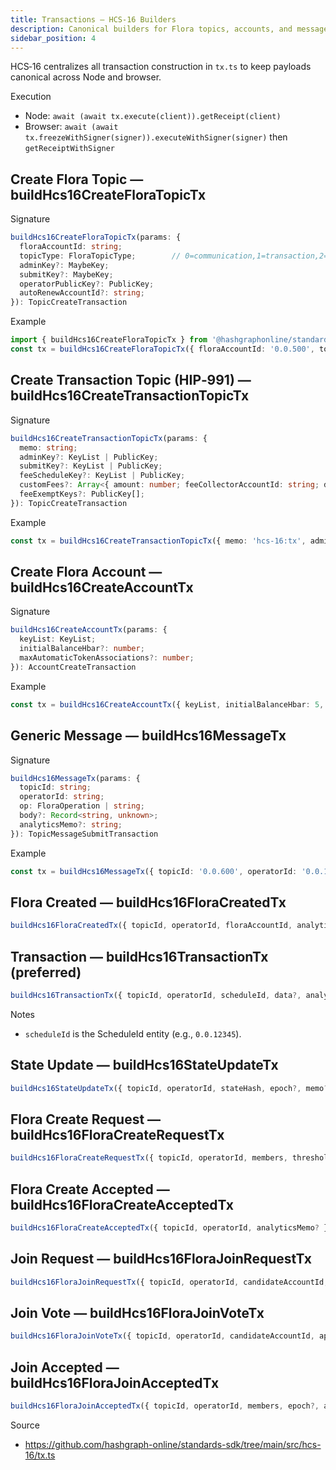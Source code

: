 ```yaml
---
title: Transactions — HCS‑16 Builders
description: Canonical builders for Flora topics, accounts, and messages. One section per builder with signatures and examples.
sidebar_position: 4
---
```


HCS‑16 centralizes all transaction construction in `tx.ts` to keep payloads canonical across Node and browser.

Execution
- Node: `await (await tx.execute(client)).getReceipt(client)`
- Browser: `await (await tx.freezeWithSigner(signer)).executeWithSigner(signer)` then `getReceiptWithSigner`

## Create Flora Topic — buildHcs16CreateFloraTopicTx

Signature

```ts
buildHcs16CreateFloraTopicTx(params: {
  floraAccountId: string;
  topicType: FloraTopicType;        // 0=communication,1=transaction,2=state
  adminKey?: MaybeKey;
  submitKey?: MaybeKey;
  operatorPublicKey?: PublicKey;
  autoRenewAccountId?: string;
}): TopicCreateTransaction
```

Example

```ts
import { buildHcs16CreateFloraTopicTx } from '@hashgraphonline/standards-sdk';
const tx = buildHcs16CreateFloraTopicTx({ floraAccountId: '0.0.500', topicType: 0, adminKey: true, submitKey: true });
```

## Create Transaction Topic (HIP‑991) — buildHcs16CreateTransactionTopicTx

Signature

```ts
buildHcs16CreateTransactionTopicTx(params: {
  memo: string;
  adminKey?: KeyList | PublicKey;
  submitKey?: KeyList | PublicKey;
  feeScheduleKey?: KeyList | PublicKey;
  customFees?: Array<{ amount: number; feeCollectorAccountId: string; denominatingTokenId?: string }>;
  feeExemptKeys?: PublicKey[];
}): TopicCreateTransaction
```

Example

```ts
const tx = buildHcs16CreateTransactionTopicTx({ memo: 'hcs-16:tx', adminKey, submitKey, customFees: [{ amount: 1, feeCollectorAccountId: '0.0.500' }] });
```

## Create Flora Account — buildHcs16CreateAccountTx

Signature

```ts
buildHcs16CreateAccountTx(params: {
  keyList: KeyList;
  initialBalanceHbar?: number;
  maxAutomaticTokenAssociations?: number;
}): AccountCreateTransaction
```

Example

```ts
const tx = buildHcs16CreateAccountTx({ keyList, initialBalanceHbar: 5, maxAutomaticTokenAssociations: -1 });
```

## Generic Message — buildHcs16MessageTx

Signature

```ts
buildHcs16MessageTx(params: {
  topicId: string;
  operatorId: string;
  op: FloraOperation | string;
  body?: Record<string, unknown>;
  analyticsMemo?: string;
}): TopicMessageSubmitTransaction
```

Example

```ts
const tx = buildHcs16MessageTx({ topicId: '0.0.600', operatorId: '0.0.123', op: 'custom', body: { hello: 'world' } });
```

## Flora Created — buildHcs16FloraCreatedTx

```ts
buildHcs16FloraCreatedTx({ topicId, operatorId, floraAccountId, analyticsMemo? }): TopicMessageSubmitTransaction
```

## Transaction — buildHcs16TransactionTx (preferred)

```ts
buildHcs16TransactionTx({ topicId, operatorId, scheduleId, data?, analyticsMemo? }): TopicMessageSubmitTransaction
```

Notes
- `scheduleId` is the ScheduleId entity (e.g., `0.0.12345`).

## State Update — buildHcs16StateUpdateTx

```ts
buildHcs16StateUpdateTx({ topicId, operatorId, stateHash, epoch?, memo?, analyticsMemo? }): TopicMessageSubmitTransaction
```

## Flora Create Request — buildHcs16FloraCreateRequestTx

```ts
buildHcs16FloraCreateRequestTx({ topicId, operatorId, members, threshold, purpose?, analyticsMemo? }): TopicMessageSubmitTransaction
```

## Flora Create Accepted — buildHcs16FloraCreateAcceptedTx

```ts
buildHcs16FloraCreateAcceptedTx({ topicId, operatorId, analyticsMemo? }): TopicMessageSubmitTransaction
```

## Join Request — buildHcs16FloraJoinRequestTx

```ts
buildHcs16FloraJoinRequestTx({ topicId, operatorId, candidateAccountId, analyticsMemo? }): TopicMessageSubmitTransaction
```

## Join Vote — buildHcs16FloraJoinVoteTx

```ts
buildHcs16FloraJoinVoteTx({ topicId, operatorId, candidateAccountId, approve, analyticsMemo? }): TopicMessageSubmitTransaction
```

## Join Accepted — buildHcs16FloraJoinAcceptedTx

```ts
buildHcs16FloraJoinAcceptedTx({ topicId, operatorId, members, epoch?, analyticsMemo? }): TopicMessageSubmitTransaction
```

Source
- https://github.com/hashgraph-online/standards-sdk/tree/main/src/hcs-16/tx.ts

